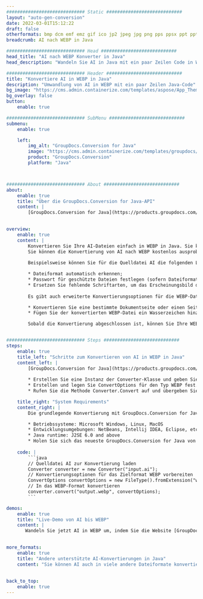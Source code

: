 ```yaml
---
############################# Static ############################
layout: "auto-gen-conversion"
date: 2022-03-01T15:12:22
draft: false
otherformats: bmp dcm emf emz gif ico jp2 jpeg jpg png pps ppsx ppt pptx psb psd svg svgz tga tif tiff webp wmf wmz
breadcrumb: AI nach WEBP in Java

############################# Head ############################
head_title: "AI nach WEBP Konverter in Java"
head_description: "Wandeln Sie AI in Java mit ein paar Zeilen Code in WEBP um. Verwenden Sie die GroupDocs Document Conversion API, um über 160 Dateiformate zu konvertieren."

############################# Header ############################
title: "Konvertiere AI in WEBP in Java"
description: "Umwandlung von AI in WEBP mit ein paar Zeilen Java-Code"
bg_image: "https://cms.admin.containerize.com/templates/aspose/App_Themes/V3/images/bg/header1.png"
bg_overlay: false
button:
    enable: true

############################# SubMenu ############################
submenu:
    enable: true

    left:
        img_alt: "GroupDocs.Conversion for Java"
        image: "https://cms.admin.containerize.com/templates/groupdocs/images/product-logos/90x90-noborder/groupdocs-conversion-java.png"
        product: "GroupDocs.Conversion"
        platform: "Java"



############################# About ############################
about:
    enable: true
    title: "Über die GroupDocs.Conversion for Java-API"
    content: |
        [GroupDocs.Conversion for Java](https://products.groupdocs.com/conversion/java/) kann verwendet werden, um Microsoft Word, Excel, PowerPoint, PDF, Visio und andere Formate zu konvertieren. GroupDocs.Conversion ist eine eigenständige API, die sich für Backend- und interne Systeme eignet, bei denen eine hohe Leistung erforderlich ist. Es ist unabhängig von Software wie Microsoft oder Open Office.
    

overview:
    enable: true
    content: |
        Konvertieren Sie Ihre AI-Dateien einfach in WEBP in Java. Sie können nur ein paar Java-Codezeilen auf jeder Plattform Ihrer Wahl verwenden, z. B. Windows, Linux, macOS.
        Sie können die Konvertierung von AI nach WEBP kostenlos ausprobieren und die Qualität der Konvertierungsergebnisse bewerten. Neben einfachen Dateikonvertierungsszenarien können Sie erweiterte Optionen zum Laden der Quelldatei AI und zum Speichern des Ausgabeergebnisses WEBP ausprobieren. 
        
        Beispielsweise können Sie für die Quelldatei AI die folgenden Ladeoptionen verwenden:

        * Dateiformat automatisch erkennen;
        * Passwort für geschützte Dateien festlegen (sofern Dateiformat dies unterstützt);
        * Ersetzen Sie fehlende Schriftarten, um das Erscheinungsbild des Dokuments beizubehalten.
        
        Es gibt auch erweiterte Konvertierungsoptionen für die WEBP-Datei:

        * Konvertieren Sie eine bestimmte Dokumentseite oder einen Seitenbereich;
        * Fügen Sie der konvertierten WEBP-Datei ein Wasserzeichen hinzu und vieles mehr.

        Sobald die Konvertierung abgeschlossen ist, können Sie Ihre WEBP-Datei im lokalen Dateipfad oder auf einem Speicher von Drittanbietern wie FTP, Amazon S3, Google Drive, Dropbox usw. speichern. Bitte beachten Sie, dass Sie AI in WEBP muss keine zusätzliche Software installiert werden - wie MS Office, Open Office, Adobe Acrobat Reader etc.


############################# Steps ############################
steps:
    enable: true
    title_left: "Schritte zum Konvertieren von AI in WEBP in Java"
    content_left: |
        [GroupDocs.Conversion for Java](https://products.groupdocs.com/conversion/java/) erleichtert Entwicklern das Konvertieren einer AI-Datei in WEBP mit wenigen Codezeilen.
        
        * Erstellen Sie eine Instanz der Converter-Klasse und geben Sie die Datei AI mit dem vollständigen Pfad an
        * Erstellen und legen Sie ConvertOptions für den Typ WEBP fest.
        * Rufen Sie die Methode Converter.Convert auf und übergeben Sie den vollständigen Pfad und das Format (WEBP) als Parameter

    title_right: "System Requirements"
    content_right: |
        Die grundlegende Konvertierung mit GroupDocs.Conversion for Java kann in nur wenigen einfachen Schritten durchgeführt werden. Unsere APIs werden auf allen wichtigen Plattformen und Betriebssystemen unterstützt. Stellen Sie vor dem Ausführen des folgenden Codes sicher, dass die folgenden Voraussetzungen auf Ihrem System installiert sind.

        * Betriebssysteme: Microsoft Windows, Linux, MacOS
        * Entwicklungsumgebungen: NetBeans, Intellij IDEA, Eclipse, etc.
        * Java runtime: J2SE 6.0 and above
        * Holen Sie sich das neueste GroupDocs.Conversion for Java von [Maven](https://repository.groupdocs.com/webapp/#/artifacts/browse/tree/General/repo/com/groupdocs/groupdocs-conversion)
         
    code: |
        ```java    
        // Quelldatei AI zur Konvertierung laden
        Converter converter = new Converter("input.ai");
        // Konvertierungsoptionen für das Zielformat WEBP vorbereiten
        ConvertOptions convertOptions = new FileType().fromExtension("webp").getConvertOptions();
        // In das WEBP-Format konvertieren
        converter.convert("output.webp", convertOptions);
        ```

demos:
    enable: true
    title: "Live-Demo von AI bis WEBP"
    content: |
       Wandeln Sie jetzt AI in WEBP um, indem Sie die Website [GroupDocs.Conversion App](https://products.groupdocs.app/conversion/family) besuchen. Die Online-Demo hat die folgenden Vorteile
          

more_formats:
    enable: true
    title: "Andere unterstützte AI-Konvertierungen in Java"
    content: "Sie können AI auch in viele andere Dateiformate konvertieren. Bitte sehen Sie sich die Liste unten an."
       
       
back_to_top:
    enable: true
---
```


